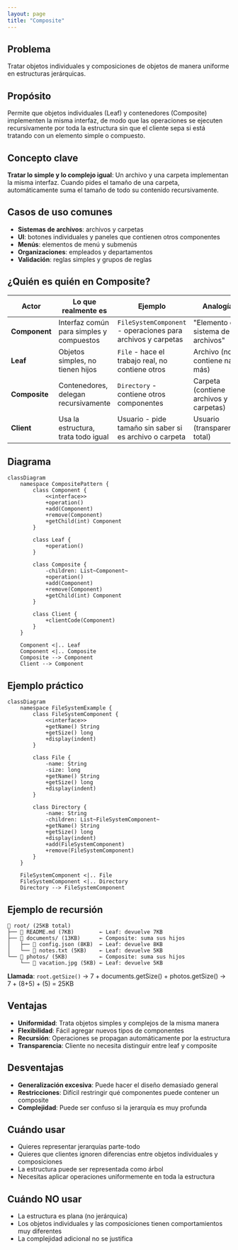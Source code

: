 ```yaml
---
layout: page
title: "Composite"
---
```


## Problema
Tratar objetos individuales y composiciones de objetos de manera uniforme en estructuras jerárquicas.

## Propósito
Permite que objetos individuales (Leaf) y contenedores (Composite) implementen la misma interfaz, de modo que las operaciones se ejecuten recursivamente por toda la estructura sin que el cliente sepa si está tratando con un elemento simple o compuesto.

## Concepto clave
**Tratar lo simple y lo complejo igual**: Un archivo y una carpeta implementan la misma interfaz. Cuando pides el tamaño de una carpeta, automáticamente suma el tamaño de todo su contenido recursivamente.

## Casos de uso comunes
- **Sistemas de archivos**: archivos y carpetas
- **UI**: botones individuales y paneles que contienen otros componentes
- **Menús**: elementos de menú y submenús
- **Organizaciones**: empleados y departamentos
- **Validación**: reglas simples y grupos de reglas

## ¿Quién es quién en Composite?

| Actor | Lo que realmente es | Ejemplo | Analogía |
|-------|--------------------|---------|-----------|
| **Component** | Interfaz común para simples y compuestos | `FileSystemComponent` - operaciones para archivos y carpetas | "Elemento del sistema de archivos" |
| **Leaf** | Objetos simples, no tienen hijos | `File` - hace el trabajo real, no contiene otros | Archivo (no contiene nada más) |
| **Composite** | Contenedores, delegan recursivamente | `Directory` - contiene otros componentes | Carpeta (contiene archivos y carpetas) |
| **Client** | Usa la estructura, trata todo igual | Usuario - pide tamaño sin saber si es archivo o carpeta | Usuario (transparencia total) |

## Diagrama

```mermaid
classDiagram
    namespace CompositePattern {
        class Component {
            <<interface>>
            +operation()
            +add(Component)
            +remove(Component)
            +getChild(int) Component
        }
        
        class Leaf {
            +operation()
        }
        
        class Composite {
            -children: List~Component~
            +operation()
            +add(Component)
            +remove(Component)
            +getChild(int) Component
        }
        
        class Client {
            +clientCode(Component)
        }
    }
    
    Component <|.. Leaf
    Component <|.. Composite
    Composite --> Component
    Client --> Component
```

## Ejemplo práctico

```mermaid
classDiagram
    namespace FileSystemExample {
        class FileSystemComponent {
            <<interface>>
            +getName() String
            +getSize() long
            +display(indent)
        }
        
        class File {
            -name: String
            -size: long
            +getName() String
            +getSize() long
            +display(indent)
        }
        
        class Directory {
            -name: String
            -children: List~FileSystemComponent~
            +getName() String
            +getSize() long
            +display(indent)
            +add(FileSystemComponent)
            +remove(FileSystemComponent)
        }
    }
    
    FileSystemComponent <|.. File
    FileSystemComponent <|.. Directory
    Directory --> FileSystemComponent
```

## Ejemplo de recursión

```
📁 root/ (25KB total)
├── 📄 README.md (7KB)        ← Leaf: devuelve 7KB
├── 📁 documents/ (13KB)      ← Composite: suma sus hijos
│   ├── 📄 config.json (8KB)  ← Leaf: devuelve 8KB  
│   └── 📄 notes.txt (5KB)    ← Leaf: devuelve 5KB
└── 📁 photos/ (5KB)          ← Composite: suma sus hijos
    └── 📄 vacation.jpg (5KB) ← Leaf: devuelve 5KB
```

**Llamada**: `root.getSize()` → 7 + documents.getSize() + photos.getSize() → 7 + (8+5) + (5) = 25KB

## Ventajas
- **Uniformidad**: Trata objetos simples y complejos de la misma manera
- **Flexibilidad**: Fácil agregar nuevos tipos de componentes
- **Recursión**: Operaciones se propagan automáticamente por la estructura
- **Transparencia**: Cliente no necesita distinguir entre leaf y composite

## Desventajas
- **Generalización excesiva**: Puede hacer el diseño demasiado general
- **Restricciones**: Difícil restringir qué componentes puede contener un composite
- **Complejidad**: Puede ser confuso si la jerarquía es muy profunda

## Cuándo usar
- Quieres representar jerarquías parte-todo
- Quieres que clientes ignoren diferencias entre objetos individuales y composiciones
- La estructura puede ser representada como árbol
- Necesitas aplicar operaciones uniformemente en toda la estructura

## Cuándo NO usar
- La estructura es plana (no jerárquica)
- Los objetos individuales y las composiciones tienen comportamientos muy diferentes
- La complejidad adicional no se justifica